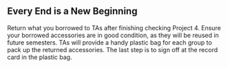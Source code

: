 ## Every End is a New Beginning

Return what you borrowed to TAs after finishing checking Project 4. Ensure your borrowed accessories are in good condition, as they will be reused in future semesters. TAs will provide a handy plastic bag for each group to pack up the returned accessories. The last step is to sign off at the record card in the plastic bag.
